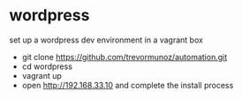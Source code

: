# wordpress

set up a wordpress dev environment in a vagrant box

* git clone https://github.com/trevormunoz/automation.git
* cd wordpress
* vagrant up
* open http://192.168.33.10 and complete the install process
